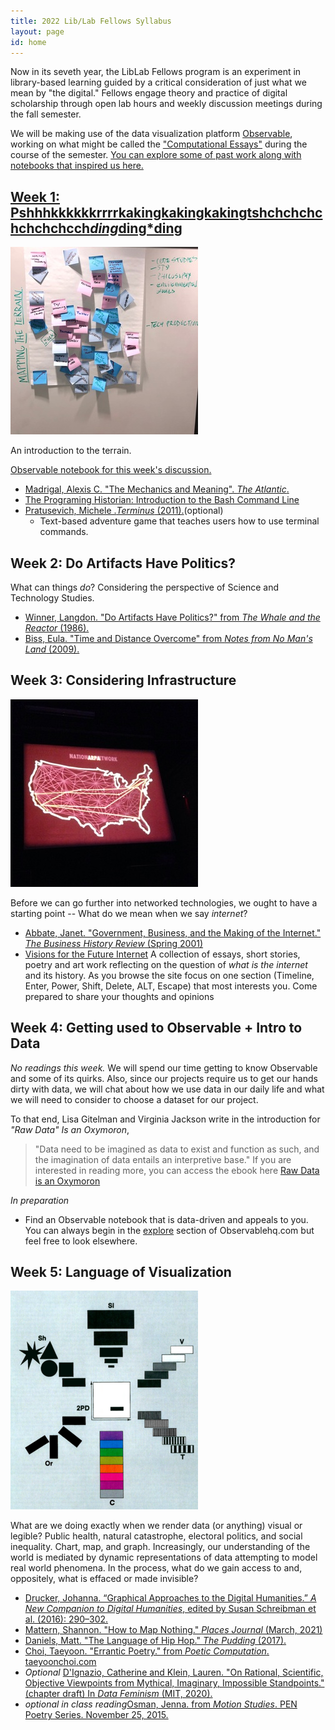 ```yaml
---
title: 2022 Lib/Lab Fellows Syllabus
layout: page
id: home
---
```


Now in its seveth year, the LibLab Fellows program is an experiment in library-based learning guided by a critical consideration of just what we mean by "the digital." Fellows engage theory and practice of digital scholarship through open lab hours and weekly discussion meetings during the fall semester.

We will be making use of the data visualization platform [Observable](https://observablehq.com), working on what might be called the ["Computational Essays"](https://observablehq.com/@bulbil/computational-essay) during the course of the semester. [You can explore some of past work along with notebooks that inspired us here.](https://observablehq.com/collection/@bulbil/lib-lab-2019)

## [Week 1: Pshhhkkkkkkrrrrkakingkakingkakingtshchchchchchchchcch*ding*ding*ding](https://observablehq.com/@bulbil/pshhhkkkkkkrrrrkakingkakingkakingtshchchchchchchch)

![Post It note wall](media/mapping-the-terrain.jpg)

An introduction to the terrain.

[Observable notebook for this week's discussion.](https://observablehq.com/@bulbil/pshhhkkkkkkrrrrkakingkakingkakingtshchchchchchchch)

- [Madrigal, Alexis C. "The Mechanics and Meaning". *The Atlantic*.](https://www.theatlantic.com/technology/archive/2012/06/the-mechanics-and-meaning-of-that-ol-dial-up-modem-sound/257816/)
- [The Programing Historian: Introduction to the Bash Command Line](https://programminghistorian.org/en/lessons/intro-to-bash)
- [Pratusevich, Michele .*Terminus* (2011).](http://www.mprat.org/projects/terminus/)(optional)
    - Text-based adventure game that teaches users how to use terminal commands.

## Week 2: Do Artifacts Have Politics?

What can things *do*? Considering the perspective of Science and Technology Studies.

<!--[Observable notebook for this week's discussion .](https://observablehq.com/@betovargas/do-artifacts-have-politics)-->

- [Winner, Langdon. "Do Artifacts Have Politics?" from *The Whale and the Reactor* (1986).](https://www.cc.gatech.edu/~beki/cs4001/Winner.pdf)
- [Biss, Eula. "Time and Distance Overcome" from *Notes from No Man's Land* (2009).](https://pubs.lib.uiowa.edu/iowareview/article/16487/galley/124886/view/)

## Week 3: Considering Infrastructure
![National ARPA Network Map](media/arpa-network.jpg)

Before we can go further into networked technologies, we ought to have a starting point -- What do we mean when we say *internet*?

- [Abbate, Janet. "Government, Business, and the Making of the Internet." *The Business History Review* (Spring 2001)](https://www.jstor.org/stable/3116559#metadata_info_tab_contents)
- [Visions for the Future Internet](https://findingctrl.nesta.org.uk/) A collection of essays, short stories, poetry and art work reflecting on the question of *what is the internet* and its history. As you browse the site focus on one section (Timeline, Enter, Power, Shift, Delete, ALT, Escape) that most interests you. Come prepared to share your thoughts and opinions

## Week 4: Getting used to Observable + Intro to Data

*No readings this week.* We will spend our time getting to know Observable and some of its quirks. Also, since our projects require us to get our hands dirty with data, we will chat about how we use data in our daily life and what we will need to consider to choose a dataset for our project.  

To that end, Lisa Gitelman and Virginia Jackson write in the introduction for *"Raw Data" Is an Oxymoron*, 
>"Data need to be imagined as data to exist and function as such, and the imagination of data entails an interpretive base."
If you are interested in reading more, you can access the ebook here [Raw Data is an Oxymoron](https://tripod.swarthmore.edu/permalink/01TRI_INST/ba5lsr/alma991019036331104921
)

*In preparation*  
- Find an Observable notebook that is data-driven and appeals to you. You can always begin in the [explore](https://observablehq.com/explore) section of Observablehq.com but feel free to look elsewhere.

## Week 5: Language of Visualization

[![Bertin, Semiology of Graphics. 1983. p. 43.](media/bertin.png)](https://www.historyofinformation.com/detail.php?id=3361)

What are we doing exactly when we render data (or anything) visual or legible?  Public health, natural catastrophe, electoral politics, and social inequality. Chart, map, and graph. Increasingly, our understanding of the world is mediated by dynamic representations of data attempting to model real world phenomena. In the process, what do we gain access to and, oppositely, what is effaced or made invisible?

- [Drucker, Johanna. “Graphical Approaches to the Digital Humanities.” *A New Companion to Digital Humanities*, edited by Susan Schreibman et al. (2016): 290–302.](https://ebookcentral.proquest.com/lib/swarthmore/reader.action?docID=4093339&ppg=290)
- [Mattern, Shannon. "How to Map Nothing." *Places Journal* (March, 2021)](https://placesjournal.org/article/how-to-map-nothing/?cn-reloaded=1)
- [Daniels, Matt. "The Language of Hip Hop." *The Pudding* (2017).](https://pudding.cool/2017/02/vocabulary/) 
- [Choi, Taeyoon. "Errantic Poetry." from *Poetic Computation*. taeyoonchoi.com](http://taeyoonchoi.com/poetic-computation/errantic-poetry/)
- *Optional* [D'Ignazio, Catherine and Klein, Lauren. "On Rational, Scientific, Objective Viewpoints from Mythical, Imaginary, Impossible Standpoints." (chapter draft) In *Data Feminism* (MIT, 2020).](https://bookbook.pubpub.org/pub/8tjbs2x5)
- *optional in class reading*[Osman, Jenna. from *Motion Studies*. PEN Poetry Series. November 25, 2015.](https://pen.org/from-motion-studies/)

<!--## Week 6: Fall Break 

## Week 7: When Computers Were Women: Feminism & Technology

- [Haraway, Donna. "A Cyborg Manifesto: Science, Technology, and Socialist-Feminism in the Late Twentieth Century" in Simians, Cyborgs and Women: The Reinvention of Nature (New York; Routledge, 1991), pp.149-181](https://www.sfu.ca/~decaste/OISE/page2/files/HarawayCyborg.pdf)
- [Kane, Nancy. "Cyborg Manifesto," Encyclopedia of Gender and Society. (this may help you frame some of the strangeness of the Haraway piece and point out its significance)](https://sk.sagepub.com/reference/gender/n99.xml)
- [Light, Jennifer. "When Computers Were Women." Technology and Culture.](https://www.jstor.org/stable/25147356)

## Week 8: On Clouds

Circling back to our earlier conversation about how the web works, when so much of infrastructure involves the effort to ensure it remains invisible, what does it take to make sense of infrastructure, that is, make infrastructure sensible and perceptible?

- [Tung-Hui, Hu. “Introduction.” In *A Prehistory of the Cloud* (2015)](https://ebookcentral.proquest.com/lib/swarthmore/reader.action?docID=3433802&ppg=10)
- [Simon, Johnny. “These Beautiful Photos Reveal the Internet Is Hiding in Plain Sight.” *Quartz*. October 5, 2016.](https://qz.com/770849/these-beautiful-photos-reveal-the-internet-is-hiding-in-plain-sight/)
- [How Amazon uses 18-wheeler to transfer heavy data loads to the cloud](https://www.cnbc.com/2019/07/19/how-amazon-uses-snowmobile-trucks-snowball-devices-for-data-transfer.html)
- [Donnelly, Timothy. "The Cloud Corporation." *Poetry Foundation*.](https://www.poetryfoundation.org/poems/54305/the-cloud-corporation)
- *related previous reading* [Mattern, Shannon. "How to Map Nothing." *Places Journal* (March, 2021)](https://placesjournal.org/article/how-to-map-nothing/?cn-reloaded=1)
- *optional* [Jackson, Steven. 2014. "Rethinking Repair," from Media Technologies: Essays on Communication, Materiality, and Society](https://sjackson.infosci.cornell.edu/RethinkingRepairPROOFS(reduced)Aug2013.pdf)

## Week 9: Observable and the Computational Essay

## Week 10: Surveillance & Privacy

Is the internet listening? Is the internet listening to everybody? What if, by design, we can never know for sure? This week we will focus on the porous border between technical, social, and personal implications of continuous data collection.

- [The New Organs](https://neworgans.net/) Watch the 10 minute video and explore the landing page.

"The New Organs is a project to gather, archive and investigate the theories and realities of corporate surveillance."

- [Cyril, Malkia. "Watching the Black Body." In *McSweeney’s* 54, pp. 0134-0146.](https://www.eff.org/deeplinks/2019/02/watching-black-body)
- [FBI report for Black Identity Extremist](https://www.documentcloud.org/documents/4067711-BIE-Redacted.html)
- *Optional* [Brunton, Fin & Nissenbaum, Helen. "Why is Obfuscation Necessary." In *Obfuscation: A User's Guide for Privacy and Protest*."](https://www.zotero.org/groups/2224126/liblab/items/386WF94A/file)

## Week 11: Algorithms

![Logical NAND alogrithm](https://upload.wikimedia.org/wikipedia/commons/d/d4/TTL_npn_nand.svg)

The question of "What is an Algorithm?" is as important as the question of "What does an Algorithm do?"  There is a tension at play in what these authors are writing about and as you read and watch, pay attention to their answers to both questions. How would you answer?

- [Schmidth, Ben. "Do Digital Humanists Need to Understand Algorithms?" *Debates in the Digital Humanities 2016*, edited by Gold, Matthew and Klein, Lauren.](https://dhdebates.gc.cuny.edu/read/untitled/section/557c453b-4abb-48ce-8c38-a77e24d3f0bd)
- [Bogost, Ian. "The Cathedral of Computation." *The Atlantic*. January 15, 2015.](https://www.theatlantic.com/technology/archive/2015/01/the-cathedral-of-computation/384300/)
- [New Paradigms of Justice. A talk by Dr. Safiya Noble author of *Algorithms of Oppression* (47min). Warning: racist laguange and images displayed during presentation.](https://youtu.be/zJSDPpGsCXE)

## Week 10: Interlude 
How can we intervene or coopt the tools/discourse of commercial tech to approach pressing social and political problems? What limitations or problems might arise in doing so? This week we took a break from our regularly scheduled programming to collaborate on a mini design sprint, a tiny gesture towards electoral catharsis.

## Week 11: Machine Learning

Over the last twenty years give or take, the fabric of our lives has been interwoven with a special class of algorithms: Algorithms that use dynamic statistical weighting plus training data to generate novel outputs that may not have been explicitly programmed. Algorithms that, with more data and more iterations, self-modify. Spam filtering. Suggested text. Recommendations. Siri. Facial detection/recognition. Self-driving cars. This is not new!

In thinking about our last readings for the semester, take stock of the stack we've built so far during this semester: :turtle: artifacts **+** politics **+** HTML/CSS **+** internet infrastructure **+** clouds **+** data collection :turtle:

How might machine learning leverage the whole stack to ask pressing questions about not only our pasts but also possible futures?

- ["A Visual Introduction to Machine Learning" Part 1 & Part 2, from R2D3.](http://www.r2d3.us/)
- [Assogba, Yannick. "Machine Visions: Exploring Visual Motifs in Wes Anderson Films."](http://clome.info/work/machine-visions/)
- *Coded Bias*, dir. Shalini Kantayya (2020).

*Optional*
- [Onuha, Mimi and Mother Cyborg. *A People's Guide to AI*, Allied Media (2018).](https://alliedmedia.org/wp-content/uploads/2020/09/peoples-guide-ai.pdf)
  - How do we talk about machine learning to non-experts whose lives are nevertheless impacted?
- [Pipkin, Everest. "On Lacework." *Unthinking Photography* (July 2020).](https://unthinking.photography/articles/on-lacework)
  - Is there an aesthetics to machine learning?
- [Riedl, Mark. "Automated Rationale Generation." arXiv:1901.03729  (2011).](https://arxiv.org/abs/1901.03729)
  - [Project Page](https://gvu.gatech.edu/research/projects/explainable-ai-rationale-generation)
  - [Demo YouTube Video](https://www.youtube.com/watch?v=vXcuLEBwXsQ)
  - Beyond the scope of this class but worth pointing to an emerging trend called Explainable AI of which this is one particularly entertaining example. What would it mean to ensure algorithms are intelligible by humans? To whom should this responsibility fall? -->

